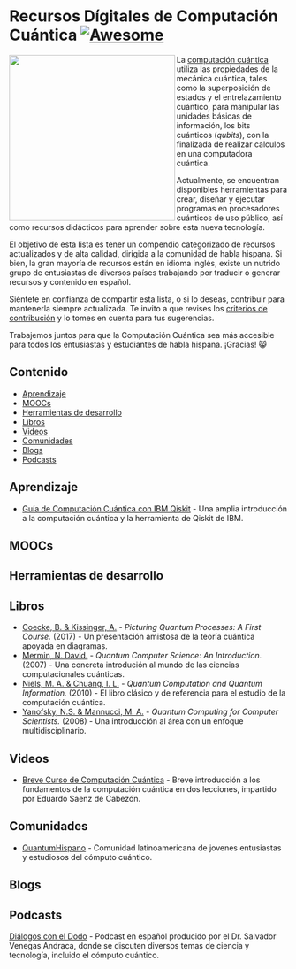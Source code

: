 # Recursos Dígitales de Computación Cuántica [![Awesome](https://awesome.re/badge.svg)](https://awesome.re)

[<img src="https://www.datocms-assets.com/5203/1534934969-blochspphere.jpg" align="left" width="300">](https://es.wikipedia.org/wiki/Superposición_cuántica)

La [computación cuántica](https://es.wikipedia.org/wiki/Computación_cuántica) utiliza las propiedades de la mecánica cuántica, tales como la superposición de estados y el entrelazamiento cuántico, para manipular las unidades básicas de información, los bits cuánticos (*qubits*), con la finalizada de realizar calculos en una computadora cuántica. 

Actualmente, se encuentran disponibles herramientas para crear, diseñar y ejecutar programas en procesadores cuánticos de uso público, así como  recursos didácticos para aprender sobre esta nueva tecnología. 

El objetivo de esta lista es tener un compendio categorizado de recursos actualizados y de alta calidad, dirigida a la comunidad de habla hispana.  Si bien, la gran mayoría de recursos están en idioma inglés, existe un nutrido grupo de entusiastas de diversos países trabajando por traducir o generar recursos  y contenido en español.

Siéntete en confianza de compartir esta lista, o si lo deseas, contribuir para mantenerla siempre actualizada. Te invito a que revises los [criterios de contribución](https://github.com/QuantumHispano/awesome-computacion-cuantica/blob/master/CONTRIBUTING.md) y lo tomes en cuenta para tus sugerencias.

Trabajemos juntos para que la Computación Cuántica sea más accesible para todos los entusiastas y estudiantes de habla hispana. ¡Gracias! 😸

## Contenido

- [Aprendizaje](#aprendizaje)
- [MOOCs](#moocs)
- [Herramientas de desarrollo](#herramientas-de-desarrollo)
- [Libros](#libros)
- [Videos](#videos)
- [Comunidades](#comunidades)
- [Blogs](#blogs)
- [Podcasts](#podcasts)

## Aprendizaje

- [Guía de Computación Cuántica con IBM Qiskit](https://qiskit.org/textbook/preface.html) - Una amplia introducción a la computación cuántica y la herramienta de Qiskit de IBM.

## MOOCs

## Herramientas de desarrollo

## Libros

- [Coecke, B. & Kissinger, A.](https://libgen.is/book/index.php?md5=DC5B62909A51DCBF6AC0A518241D9A7B) - *Picturing Quantum Processes: A First Course.* (2017) - Un presentación amistosa de la teoría cuántica apoyada en diagramas.
- [Mermin, N. David.](https://libgen.is/book/index.php?md5=E08506227D9540AC05AD480223D1B7BF) - *Quantum Computer Science: An Introduction.* (2007) - Una concreta introdución al mundo de las ciencias computacionales cuánticas.
- [Niels, M. A. & Chuang, I. L.](https://libgen.is/book/index.php?md5=FDF565E18B757F8D4CA563AEFE6FBE17) - *Quantum Computation and Quantum Information.* (2010) - El libro clásico y de referencia para el estudio de la computación cuántica.
- [Yanofsky, N.S. & Mannucci, M. A.](https://libgen.is/book/index.php?md5=E7617DAB8DF0C879C757974B1E5E1A29) - *Quantum Computing for Computer Scientists.* (2008) - Una introducción al área con un enfoque multidisciplinario.


## Videos

- [Breve Curso de Computación Cuántica](https://www.youtube.com/watch?v=KKwjeJzKezw) - Breve introducción a los fundamentos de la computación cuántica en dos lecciones, impartido por Eduardo Saenz de Cabezón.

## Comunidades

- [QuantumHispano](https://www.facebook.com/groups/291702898702788/) - Comunidad latinoamericana de jovenes entusiastas y estudiosos del cómputo cuántico.

## Blogs

## Podcasts

[Diálogos con el Dodo](https://www.mixcloud.com/SalvadorVenAnd/) - Podcast en español producido por el Dr. Salvador Venegas Andraca, donde se discuten diversos temas de ciencia y tecnología, incluido el cómputo cuántico.
